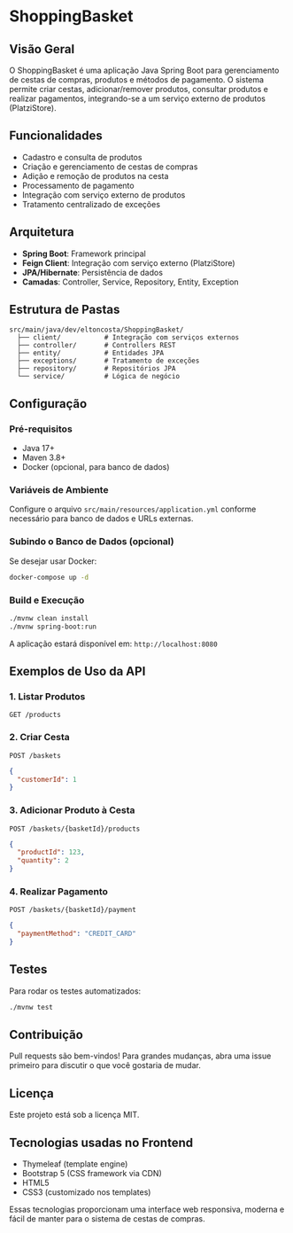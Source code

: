 # ShoppingBasket

## Visão Geral

O ShoppingBasket é uma aplicação Java Spring Boot para gerenciamento de cestas de compras, produtos e métodos de pagamento. O sistema permite criar cestas, adicionar/remover produtos, consultar produtos e realizar pagamentos, integrando-se a um serviço externo de produtos (PlatziStore).

## Funcionalidades
- Cadastro e consulta de produtos
- Criação e gerenciamento de cestas de compras
- Adição e remoção de produtos na cesta
- Processamento de pagamento
- Integração com serviço externo de produtos
- Tratamento centralizado de exceções

## Arquitetura
- **Spring Boot**: Framework principal
- **Feign Client**: Integração com serviço externo (PlatziStore)
- **JPA/Hibernate**: Persistência de dados
- **Camadas**: Controller, Service, Repository, Entity, Exception

## Estrutura de Pastas
```
src/main/java/dev/eltoncosta/ShoppingBasket/
  ├── client/           # Integração com serviços externos
  ├── controller/       # Controllers REST
  ├── entity/           # Entidades JPA
  ├── exceptions/       # Tratamento de exceções
  ├── repository/       # Repositórios JPA
  └── service/          # Lógica de negócio
```

## Configuração

### Pré-requisitos
- Java 17+
- Maven 3.8+
- Docker (opcional, para banco de dados)

### Variáveis de Ambiente
Configure o arquivo `src/main/resources/application.yml` conforme necessário para banco de dados e URLs externas.

### Subindo o Banco de Dados (opcional)
Se desejar usar Docker:
```bash
docker-compose up -d
```

### Build e Execução
```bash
./mvnw clean install
./mvnw spring-boot:run
```

A aplicação estará disponível em: `http://localhost:8080`

## Exemplos de Uso da API

### 1. Listar Produtos
`GET /products`

### 2. Criar Cesta
`POST /baskets`
```json
{
  "customerId": 1
}
```

### 3. Adicionar Produto à Cesta
`POST /baskets/{basketId}/products`
```json
{
  "productId": 123,
  "quantity": 2
}
```

### 4. Realizar Pagamento
`POST /baskets/{basketId}/payment`
```json
{
  "paymentMethod": "CREDIT_CARD"
}
```

## Testes
Para rodar os testes automatizados:
```bash
./mvnw test
```

## Contribuição
Pull requests são bem-vindos! Para grandes mudanças, abra uma issue primeiro para discutir o que você gostaria de mudar.

## Licença
Este projeto está sob a licença MIT.

## Tecnologias usadas no Frontend

- Thymeleaf (template engine)
- Bootstrap 5 (CSS framework via CDN)
- HTML5
- CSS3 (customizado nos templates)

Essas tecnologias proporcionam uma interface web responsiva, moderna e fácil de manter para o sistema de cestas de compras.
